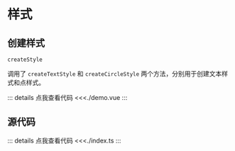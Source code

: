 # 样式

## 创建样式

`createStyle`

调用了 `createTextStyle` 和 `createCircleStyle` 两个方法，分别用于创建文本样式和点样式。

<script lang="ts" setup>
import Demo from './demo.vue';
</script>

<Demo />

::: details 点我查看代码
<<<./demo.vue
:::

## 源代码

::: details 点我查看代码
<<<./index.ts
:::
